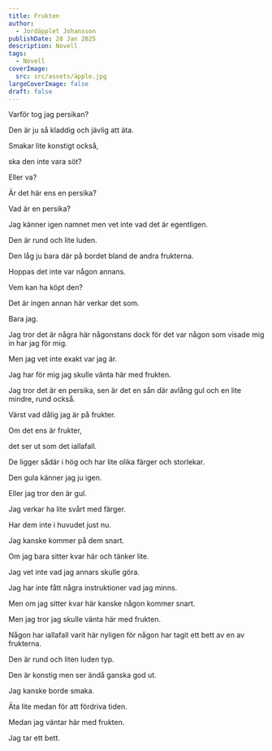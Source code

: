 ```yaml
---
title: Frukten
author:
  - Jordäpplet Johansson
publishDate: 28 Jan 2025
description: Novell
tags:
  - Novell
coverImage:
  src: src/assets/äpple.jpg
largeCoverImage: false
draft: false
---
```

Varför tog jag persikan? 

Den är ju så kladdig och jävlig att äta.

Smakar lite konstigt också,

ska den inte vara söt?

Eller va?

Är det här ens en persika?

Vad är en persika?

Jag känner igen namnet men vet inte vad det är egentligen.

Den är rund och lite luden. 

Den låg ju bara där på bordet bland de andra frukterna.

Hoppas det inte var någon annans.

Vem kan ha köpt den?

Det är ingen annan här verkar det som.

Bara jag.

Jag tror det är några här någonstans dock för det var någon som visade mig in har jag för mig. 

Men jag vet inte exakt var jag är.

Jag har för mig jag skulle vänta här med frukten.

Jag tror det är en persika, sen är det en sån där avlång gul och en lite mindre, rund också.

Värst vad dålig jag är på frukter. 

Om det ens är frukter,

det ser ut som det iallafall.

De ligger sådär i hög och har lite olika färger och storlekar.

Den gula känner jag ju igen.

Eller jag tror den är gul.

Jag verkar ha lite svårt med färger.

Har dem inte i huvudet just nu.

Jag kanske kommer på dem snart.

Om jag bara sitter kvar här och tänker lite.

Jag vet inte vad jag annars skulle göra.

Jag har inte fått några instruktioner vad jag minns.

Men om jag sitter kvar här kanske någon kommer snart.

Men jag tror jag skulle vänta här med frukten. 

Någon har iallafall varit här nyligen för någon har tagit ett bett av en av frukterna.

Den är rund och liten luden typ. 

Den är konstig men ser ändå ganska god ut.

Jag kanske borde smaka.

Äta lite medan för att fördriva tiden.

Medan jag väntar här med frukten.

Jag tar ett bett.
